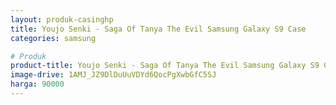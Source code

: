 ```yaml
---
layout: produk-casinghp
title: Youjo Senki - Saga Of Tanya The Evil Samsung Galaxy S9 Case
categories: samsung

# Produk
product-title: Youjo Senki - Saga Of Tanya The Evil Samsung Galaxy S9 Case
image-drive: 1AMJ_JZ9DlDuUuVDYd6QocPgXwbGfC5SJ
harga: 90000
---
```


